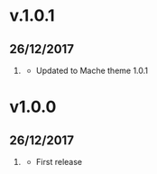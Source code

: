# v.1.0.1
## 26/12/2017

1. [](#improved)
    * Updated to Mache theme 1.0.1

# v1.0.0
## 26/12/2017

1. [](#new)
    * First release
